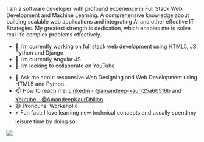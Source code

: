 I am a software developer with profound experience in Full Stack Web Development and Machine
Learning. A comprehensive knowledge about building scalable web applications and integrating AI
and other effective IT Strategies. My greatest strength is dedication, which enables me to solve real
life complex problems effectively.

- 🔭 I’m currently working on full stack web development using HTML5, JS, Python and Django
- 🌱 I’m currently Angular JS
- 👯 I’m looking to collaborate on YouTube
<!-- - 🤔 I’m looking for help with  -->
- 💬 Ask me about responsive Web Designing and Web Development using HTML5 and Python.
- 📫 How to reach me: [LinkedIn - @amandeep-kaur-25a60516b](https://www.linkedin.com/in/amandeep-kaur-25a60516b/) and [Youtube - @AmandeepKaurDhillon](https://youtube.com/c/AmandeepKaurDhillon)
- 😄 Pronouns: Workaholic
- ⚡ Fun fact: I love learning new technical concepts and usually spend my leisure time by doing so.

<img src="https://github-readme-stats.vercel.app/api?username=akd6203&&show_icons=true&title_color=ff00ff&icon_color=ff00ff&text_color=daf7dc&bg_color=151515">

